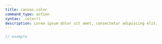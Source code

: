```yaml
---
title: canvas.color
command_type: action
syntax: .color()
description: Lorem ipsum dolor sit amet, consectetur adipiscing elit.
---
```


```javascript
// example
```
